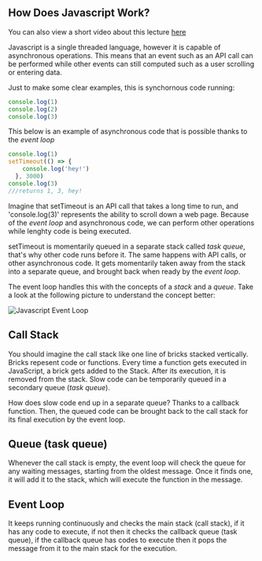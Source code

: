 ## How Does Javascript Work?

You can also view a short video about this lecture [here](https://www.youtube.com/watch?v=8aGhZQkoFbQ)

Javascript is a single threaded language, however it is capable of asynchronous operations. This means that an event such as an API call can be performed while other events can still computed such as a user scrolling or entering data.

Just to make some clear examples, this is synchornous code running:

```javascript
console.log(1)
console.log(2)
console.log(3)
```

This below is an example of asynchronous code that is possible thanks to the *event loop*

```javascript
console.log(1)
setTimeout(() => {
    console.log('hey!')
  }, 3000)
console.log(3)
///returns 1, 3, hey!
```
Imagine that setTimeout is an API call that takes a long time to run, and 'console.log(3)' represents the ability to scroll down a web page. Because of the *event loop* and asynchronous code, we can perform other operations while lenghty code is being executed.

setTimeout is momentarily queued in a separate stack called *task queue*, that's why other code runs before it. The same happens with API calls, or other asynchronous code. It gets momentarily taken away from the stack into a separate queue, and brought back when ready by the *event loop*.

The event loop handles this with the concepts of a *stack* and a *queue*. Take a look at the following picture to understand the concept better:

<img src="https://miro.medium.com/max/2400/1*iHhUyO4DliDwa6x_cO5E3A.gif"
     alt="Javascript Event Loop"/>

## Call Stack

You should imagine the call stack like one line of bricks stacked vertically. Bricks repesent code or functions. Every time a function gets executed in JavaScript, a brick gets added to the Stack. After its execution, it is removed from the stack. Slow code can be temporarily queued in a secondary queue (*task queue*). 

How does slow code end up in a separate queue? Thanks to a callback function. Then, the queued code can be brought back to the call stack for its final execution by the event loop.

## Queue (task queue)

Whenever the call stack is empty, the event loop will check the queue for any waiting messages, starting from the oldest message. Once it finds one, it will add it to the stack, which will execute the function in the message.

## Event Loop

It keeps running continuously and checks the main stack (call stack), if it has any code to execute, if not then it checks the callback queue (task queue), if the callback queue has codes to execute then it pops the message from it to the main stack for the execution.